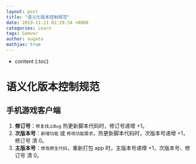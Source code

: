 ```yaml
---
layout: post
title: "语义化版本控制规范"
date: 2019-11-21 02:29:34 +0800
categories: Learn
tags: Semver
author: ougato
mathjax: true
---
```


* content
{:toc}




# 语义化版本控制规范

## 手机游戏客户端

1. **修订号**：`修复线上Bug` 热更新脚本代码时，修订号递增 +1。
2. **次版本号**：`新增功能` 或 `修改功能需求`，热更新脚本代码时，次版本号递增 +1，修订号 清 0。
3. **主版本号**：`修改原生代码`，重新打包 app 时，主版本号递增 +1，次版本号、修订号 清 0。